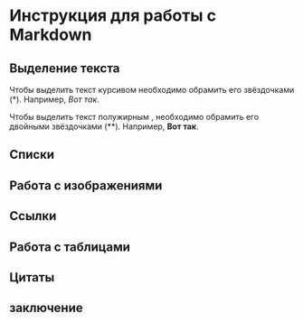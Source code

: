 # Инструкция для работы с Markdown

## Выделение текста

Чтобы выделить текст курсивом необходимо обрамить его звёздочками (*).
Например, *Вот так*.

Чтобы выделить текст полужирным , необходимо обрамить его двойными звёздочками (**).
Например, **Вот так**.

## Списки

## Работа с изображениями 

## Ссылки 

## Работа с таблицами

## Цитаты 

## заключение 